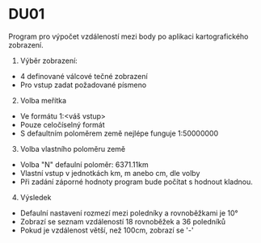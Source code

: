 # DU01
Program pro výpočet vzdáleností mezi body po aplikaci kartografického zobrazení.

1) Výběr zobrazení:

 - 4 definované válcové tečné zobrazení
 - Pro vstup zadat požadované písmeno

2) Volba meřítka

 - Ve formátu 1:<váš vstup>
 - Pouze celočíselný formát
 - S defaultním poloměrem země nejlépe funguje 1:50000000

3) Volba vlastního poloměru země
 
 - Volba "N" defaulní poloměr: 6371.11km
 - Vlastní vstup v jednotkách km, m anebo cm, dle volby
 - Při zadání záporné hodnoty program bude počítat s hodnout kladnou. 

4) Výsledek
 
- Defaulní nastavení rozmezí mezi poledníky a rovnoběžkami je 10°
- Zobrazí se seznam vzdáleností 18 rovnoběžek a 36 poledníků
- Pokud je vzdálenost větší, než 100cm, zobrazí se '-'
